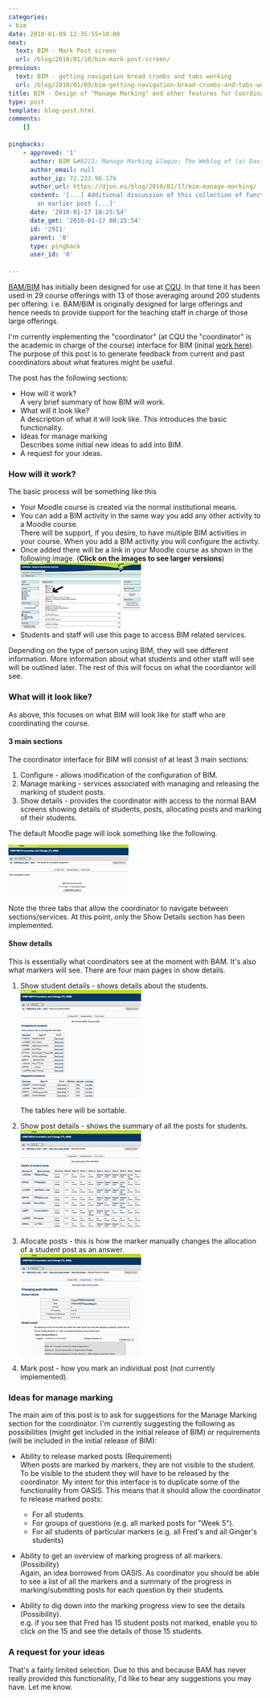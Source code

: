```yaml
---
categories:
- bim
date: 2010-01-09 12:35:55+10:00
next:
  text: BIM - Mark Post screen
  url: /blog/2010/01/10/bim-mark-post-screen/
previous:
  text: BIM - getting navigation bread crumbs and tabs working
  url: /blog/2010/01/09/bim-getting-navigation-bread-crumbs-and-tabs-working/
title: BIM - Design of "Manage Marking" and other features for Coordinators
type: post
template: blog-post.html
comments:
    []
    
pingbacks:
    - approved: '1'
      author: BIM &#8211; Manage Marking &laquo; The Weblog of (a) David Jones
      author_email: null
      author_ip: 72.233.96.176
      author_url: https://djon.es/blog/2010/01/17/bim-manage-marking/
      content: '[...] Additional discussion of this collection of functionality was in
        an earlier post [...]'
      date: '2010-01-17 10:25:54'
      date_gmt: '2010-01-17 00:25:54'
      id: '2911'
      parent: '0'
      type: pingback
      user_id: '0'
    
---
```

[BAM/BIM](/blog/research/bam-blog-aggregation-management/) has initially been designed for use at [CQU](http://www.cqu.edu.au/). In that time it has been used in 29 course offerings with 13 of those averaging around 200 students per offering. i.e. BAM/BIM is originally designed for large offerings and hence needs to provide support for the teaching staff in charge of those large offerings.

I'm currently implementing the "coordinator" (at CQU the "coordinator" is the academic in charge of the course) interface for BIM (initial [work here](/blog/2010/01/09/bim-getting-navigation-bread-crumbs-and-tabs-working/)). The purpose of this post is to generate feedback from current and past coordinators about what features might be useful.

The post has the following sections:

- How will it work?  
    A very brief summary of how BIM will work.
- What will it look like?  
    A description of what it will look like. This introduces the basic functionality.
- Ideas for manage marking  
    Describes some initial new ideas to add into BIM.
- A request for your ideas.

### How will it work?

The basic process will be something like this

- Your Moodle course is created via the normal institutional means.
- You can add a BIM activity in the same way you add any other activity to a Moodle course.  
    There will be support, if you desire, to have multiple BIM activities in your course. When you add a BIM activity you will configure the activity.
- Once added there will be a link in your Moodle course as shown in the following image. (**Click on the images to see larger versions**)  
    [![BIM link from dummy moodle course](images/4183145931_66d39b489f_m.jpg)](http://www.flickr.com/photos/david_jones/4183145931/ "BIM link from dummy moodle course by David T Jones, on Flickr")
- Students and staff will use this page to access BIM related services.

Depending on the type of person using BIM, they will see different information. More information about what students and other staff will see will be outlined later. The rest of this will focus on what the coordiantor will see.

### What will it look like?

As above, this focuses on what BIM will look like for staff who are coordinating the course.

#### 3 main sections

The coordinator interface for BIM will consist of at least 3 main sections:

1. Configure - allows modification of the configuration of BIM.
2. Manage marking - services associated with managing and releasing the marking of student posts.
3. Show details - provides the coordinator with access to the normal BAM screens showing details of students, posts, allocating posts and marking of their students.

The default Moodle page will look something like the following.

[![Configure BIM](images/4258409714_0f7e97da3d_m.jpg)](http://www.flickr.com/photos/david_jones/4258409714/ "Configure BIM by David T Jones, on Flickr")

Note the three tabs that allow the coordinator to navigate between sections/services. At this point, only the Show Details section has been implemented.

#### Show details

This is essentially what coordinators see at the moment with BAM. It's also what markers will see. There are four main pages in show details.

1. Show student details - shows details about the students.  
    [![Show student details](images/4258409814_12f70ed683_m.jpg)](http://www.flickr.com/photos/david_jones/4258409814/ "Show student details by David T Jones, on Flickr")
    
    The tables here will be sortable.
    
2. Show post details - shows the summary of all the posts for students.  
    [![Show post details](images/4258409852_a335347303_m.jpg)](http://www.flickr.com/photos/david_jones/4258409852/ "Show post details by David T Jones, on Flickr")
3. Allocate posts - this is how the marker manually changes the allocation of a student post as an answer.  
    [![Allocate posts](images/4258409902_b1cf39e685_m.jpg)](http://www.flickr.com/photos/david_jones/4258409902/ "Allocate posts by David T Jones, on Flickr")
4. Mark post - how you mark an individual post (not currently implemented).

### Ideas for manage marking

The main aim of this post is to ask for suggestions for the Manage Marking section for the coordinator. I'm currently suggesting the following as possibilities (might get included in the initial release of BIM) or requirements (will be included in the initial release of BIM):

- Ability to release marked posts (Requirement)  
    When posts are marked by markers, they are not visible to the student. To be visible to the student they will have to be released by the coordinator. My intent for this interface is to duplicate some of the functionality from OASIS. This means that it should allow the coordinator to release marked posts:
    
    - For all students.
    - For groups of questions (e.g. all marked posts for "Week 5").
    - For all students of particular markers (e.g. all Fred's and all Ginger's students)
- Ability to get an overview of marking progress of all markers. (Possibility)  
    Again, an idea borrowed from OASIS. As coordinator you should be able to see a list of all the markers and a summary of the progress in marking/submitting posts for each question by their students.
- Ability to dig down into the marking progress view to see the details (Possibility).  
    e.g. if you see that Fred has 15 student posts not marked, enable you to click on the 15 and see the details of those 15 students.

### A request for your ideas

That's a fairly limited selection. Due to this and because BAM has never really provided this functionality, I'd like to hear any suggestions you may have. Let me know.
